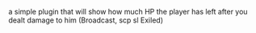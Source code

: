 a simple plugin that will show how much HP the player has left after you dealt damage to him (Broadcast, scp sl Exiled)
